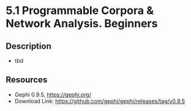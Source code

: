 # 5.1 Programmable Corpora & Network Analysis. Beginners

## Description 
* tbd

## Resources
* Gephi 0.9.5, https://gephi.org/ 
* Download Link: https://github.com/gephi/gephi/releases/tag/v0.9.5